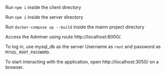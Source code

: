 Run ```npm i``` inside the client directory

Run ```npm i``` inside the server directory

Run ```docker-compose up --build``` inside the mainn project directory

Access the Adminer using route http://localhost:8000/.

To log in, use mysql_db as the server Username as ```root``` and password as ```MYSQL_ROOT_PASSWORD```.

To start interacting with the application, open http://localhost:3050/ on a browser.